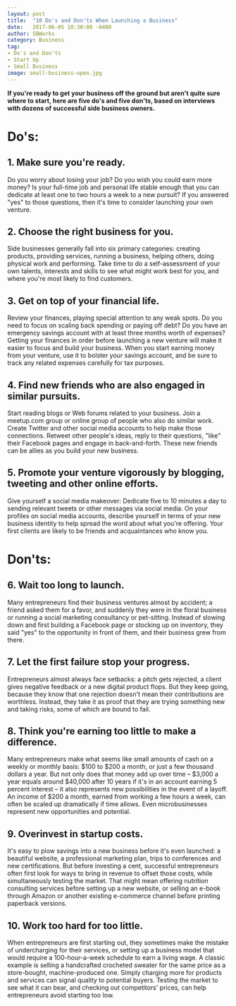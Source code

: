 ```yaml
---
layout: post
title:  "10 Do's and Don'ts When Launching a Business"
date:   2017-06-05 10:30:00 -0400
author: SBWorks
category: Business
tag:
- Do's and Don'ts
- Start Up
- Small Business
image: small-business-open.jpg
---
```


**If you're ready to get your business off the ground but aren't quite sure where to start, here are five do's and five don'ts, based on interviews with dozens of successful side business owners.**

# Do's:

## 1. Make sure you're ready.

Do you worry about losing your job? Do you wish you could earn more money? Is your full-time job and personal life stable enough that you can dedicate at least one to two hours a week to a new pursuit? If you answered "yes" to those questions, then it's time to consider launching your own venture.

## 2. Choose the right business for you.

Side businesses generally fall into six primary categories: creating products, providing services, running a business, helping others, doing physical work and performing. Take time to do a self-assessment of your own talents, interests and skills to see what might work best for you, and where you're most likely to find customers.

## 3. Get on top of your financial life.

Review your finances, playing special attention to any weak spots. Do you need to focus on scaling back spending or paying off debt? Do you have an emergency savings account with at least three months worth of expenses? Getting your finances in order before launching a new venture will make it easier to focus and build your business. When you start earning money from your venture, use it to bolster your savings account, and be sure to track any related expenses carefully for tax purposes.

## 4. Find new friends who are also engaged in similar pursuits.

Start reading blogs or Web forums related to your business. Join a meetup.com group or online group of people who also do similar work. Create Twitter and other social media accounts to help make those connections. Retweet other people's ideas, reply to their questions, "like" their Facebook pages and engage in back-and-forth. These new friends can be allies as you build your new business.

## 5. Promote your venture vigorously by blogging, tweeting and other online efforts.

Give yourself a social media makeover: Dedicate five to 10 minutes a day to sending relevant tweets or other messages via social media. On your profiles on social media accounts, describe yourself in terms of your new business identity to help spread the word about what you're offering. Your first clients are likely to be friends and acquaintances who know you.

# Don'ts:

## 6. Wait too long to launch.

Many entrepreneurs find their business ventures almost by accident; a friend asked them for a favor, and suddenly they were in the floral business or running a social marketing consultancy or pet-sitting. Instead of slowing down and first building a Facebook page or stocking up on inventory, they said "yes" to the opportunity in front of them, and their business grew from there.

## 7. Let the first failure stop your progress.

Entrepreneurs almost always face setbacks: a pitch gets rejected, a client gives negative feedback or a new digital product flops. But they keep going, because they know that one rejection doesn't mean their contributions are worthless. Instead, they take it as proof that they are trying something new and taking risks, some of which are bound to fail.

## 8. Think you're earning too little to make a difference.

Many entrepreneurs make what seems like small amounts of cash on a weekly or monthly basis: $100 to $200 a month, or just a few thousand dollars a year. But not only does that money add up over time – $3,000 a year equals around $40,000 after 10 years if it's in an account earning 5 percent interest – it also represents new possibilities in the event of a layoff. An income of $200 a month, earned from working a few hours a week, can often be scaled up dramatically if time allows. Even microbusinesses represent new opportunities and potential.

## 9. Overinvest in startup costs.

It's easy to plow savings into a new business before it's even launched: a beautiful website, a professional marketing plan, trips to conferences and new certifications. But before investing a cent, successful entrepreneurs often first look for ways to bring in revenue to offset those costs, while simultaneously testing the market. That might mean offering nutrition consulting services before setting up a new website, or selling an e-book through Amazon or another existing e-commerce channel before printing paperback versions.

## 10. Work too hard for too little.

When entrepreneurs are first starting out, they sometimes make the mistake of undercharging for their services, or setting up a business model that would require a 100-hour-a-week schedule to earn a living wage. A classic example is selling a handcrafted crocheted sweater for the same price as a store-bought, machine-produced one. Simply charging more for products and services can signal quality to potential buyers. Testing the market to see what it can bear, and checking out competitors' prices, can help entrepreneurs avoid starting too low.
